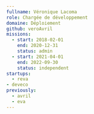 ```yaml
---
fullname: Véronique Lacoma
role: Chargée de développement
domaine: Déploiement
github: veroAvril
missions:
  - start: 2018-02-01
    end: 2020-12-31
    status: admin 
  - start: 2021-04-01
    end: 2022-09-30
    status: independent
startups:
  - reva
- deveco
previously:
  - avril
  - eva
---
```

